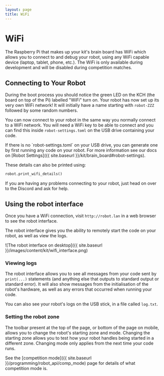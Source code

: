 ```yaml
---
layout: page
title: WiFi
---
```



# WiFi

The Raspberry Pi that makes up your kit's brain board has WiFi which allows you to connect to and debug your robot, using any WiFi capable device (laptop, tablet, phone, etc.).
The WiFi is only available during development and will be disabled during competition matches.

## Connecting to Your Robot

During the boot process you should notice the green LED on the KCH (the board on top of the Pi) labelled "WiFi" turn on.
Your robot has now set up its very own WiFi network!
It will initially have a name starting with `robot-ZZZ` followed by some random numbers.

You can now connect to your robot in the same way you normally connect to a WiFi network.
You will need a WiFi key to be able to connect and you can find this inside `robot-settings.toml` on the USB drive containing your code.

<div class="info" markdown="1">
If there is no `robot-settings.toml` on your USB drive, you can generate one by first running any code on your robot.
For more information see our docs on [Robot Settings]({{ site.baseurl }}/kit/brain_board#robot-settings).
</div>

These details can also be printed using:
~~~~~ python
robot.print_wifi_details()
~~~~~

If you are having any problems connecting to your robot, just head on over to the Discord and ask for help.


## Using the robot interface

Once you have a WiFi connection, visit `http://robot.lan` in a web browser to see the robot interface.

The robot interface gives you the ability to remotely start the code on your robot, as well as view the logs.

![The robot interface on desktop]({{ site.baseurl }}/images/content/kit/wifi_interface.png)


### Viewing logs

The robot interface allows you to see all messages from your code sent by `print(...)` statements (and anything else that outputs to standard output or standard error).
It will also show messages from the initialisation of the robot's hardware, as well as any errors that occurred when running your code.

You can also see your robot's logs on the USB stick, in a file called
`log.txt`.


### Setting the robot zone

The toolbar present at the top of the page, or bottom of the page on mobile, allows you to change the robot's starting zone and mode.
Changing the starting zone allows you to test how your robot handles being started in a different zone.
Changing mode only applies from the next time your code runs.

See the [competition mode]({{ site.baseurl }}/programming/robot_api/comp_mode) page for details of what competition mode is.
